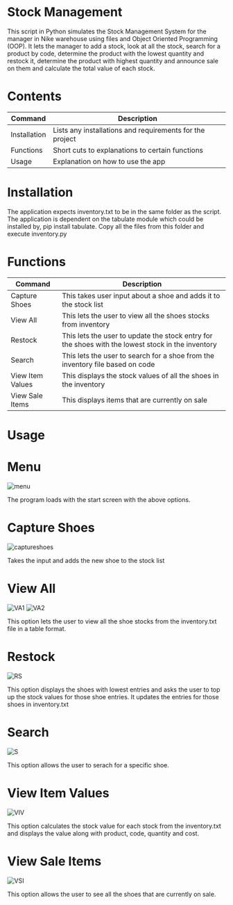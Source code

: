 # Stock Management

This script in Python simulates the Stock Management System for the manager in Nike warehouse using files and Object Oriented Programming (OOP). It lets the manager to add a stock, look at all the stock, search for a product by code, determine the product with the lowest quantity and restock it, determine the product with highest quantity and announce sale on them and calculate the total value of each stock.

# Contents

| Command | Description |
| --- | --- |
| Installation | Lists any installations and requirements for the project |
| Functions | Short cuts to explanations to certain functions |
| Usage | Explanation on how to use the app |

# Installation 

The application expects inventory.txt to be in the same folder as the script. The application is dependent on the tabulate module which could be installed by, pip install tabulate. Copy all the files from this folder and execute inventory.py

# Functions 

| Command | Description |
| --- | --- |
| Capture Shoes | This takes user input about a shoe and adds it to the stock list |
| View All | This lets the user to view all the shoes stocks from inventory |
| Restock | This lets the user to update the stock entry for the shoes with the lowest stock in the inventory |
| Search | This lets the user to search for a shoe from the inventory file based on code |
| View Item Values | This displays the stock values of all the shoes in the inventory |
| View Sale Items | This displays items that are currently on sale |

# Usage
# Menu
![menu](https://user-images.githubusercontent.com/109149306/217335699-583c1fdd-db37-4a1c-add1-24f156a83db4.jpg)

The program loads with the start screen with the above options.

# Capture Shoes
![captureshoes](https://user-images.githubusercontent.com/109149306/217335806-a32d7e4f-51e1-416e-b45b-879208ac115d.jpg)

Takes the input and adds the new shoe to the stock list

# View All
![VA1](https://user-images.githubusercontent.com/109149306/217335831-77b9695a-7ff2-4b9a-adf5-5e573ca6342f.jpg)
![VA2](https://user-images.githubusercontent.com/109149306/217335843-e5cf37ac-6000-485e-bf5c-0fe36028e2cc.jpg)

This option lets the user to view all the shoe stocks from the inventory.txt file in a table format.

# Restock
![RS](https://user-images.githubusercontent.com/109149306/217335869-518944a8-1ef0-4063-85d2-6dedfd558896.jpg)

This option displays the shoes with lowest entries and asks the user to top up the stock values for those shoe entries. It updates the entries for those shoes in inventory.txt

# Search 
![S](https://user-images.githubusercontent.com/109149306/217335883-74edb298-be53-441d-9857-ad3312005f7d.jpg)

This option allows the user to serach for a specific shoe.

# View Item Values
![VIV](https://user-images.githubusercontent.com/109149306/217335892-29e51a0d-84b7-4a6d-a7c2-d446eaa33baa.jpg)

This option calculates the stock value for each stock from the inventory.txt and displays the value along with product, code, quantity and cost.

# View Sale Items
![VSI](https://user-images.githubusercontent.com/109149306/217335904-9d6ff94e-0456-4ac0-9402-16bb22e728b2.jpg)

This option allows the user to see all the shoes that are currently on sale.
